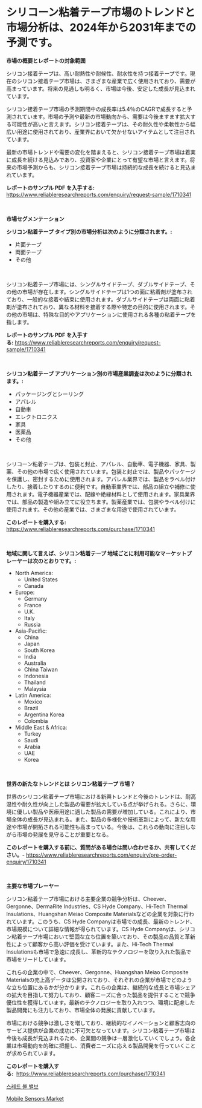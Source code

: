 <p><h1>シリコーン粘着テープ市場のトレンドと市場分析は、2024年から2031年までの予測です。</h1></p><p><strong>市場の概要とレポートの対象範囲</strong></p>
<p><p>シリコン接着テープは、高い耐熱性や耐候性、耐水性を持つ接着テープです。現在のシリコン接着テープ市場は、さまざまな産業で広く使用されており、需要が高まっています。将来の見通しも明るく、市場は今後、安定した成長が見込まれています。</p><p>シリコン接着テープ市場の予測期間中の成長率は5.4％のCAGRで成長すると予測されています。市場の予測や最新の市場動向から、需要は今後ますます拡大する可能性が高いと言えます。シリコン接着テープは、その耐久性や柔軟性から幅広い用途に使用されており、産業界において欠かせないアイテムとして注目されています。</p><p>最新の市場トレンドや需要の変化を踏まえると、シリコン接着テープ市場は着実に成長を続ける見込みであり、投資家や企業にとって有望な市場と言えます。将来の市場予測からも、シリコン接着テープ市場は持続的な成長を続けると見込まれています。</p></p>
<p><strong>レポートのサンプル PDF を入手する:</strong> <a href="https://www.reliableresearchreports.com/enquiry/request-sample/1710341">https://www.reliableresearchreports.com/enquiry/request-sample/1710341</a></p>
<p>&nbsp;</p>
<p><strong>市場セグメンテーション</strong></p>
<p><strong>シリコン粘着テープ タイプ別の市場分析は次のように分類されます。:</strong></p>
<p><ul><li>片面テープ</li><li>両面テープ</li><li>その他</li></ul></p>
<p>&nbsp;</p>
<p><p>シリコン粘着テープ市場には、シングルサイドテープ、ダブルサイドテープ、その他の市場が存在します。シングルサイドテープは1つの面に粘着剤が塗布されており、一般的な接着や結束に使用されます。ダブルサイドテープは両面に粘着剤が塗布されており、異なる材料を接着する際や特定の目的に使用されます。その他の市場は、特殊な目的やアプリケーションに使用される各種の粘着テープを指します。</p></p>
<p><strong>レポートのサンプル PDF を入手する:</strong>&nbsp;<a href="https://www.reliableresearchreports.com/enquiry/request-sample/1710341">https://www.reliableresearchreports.com/enquiry/request-sample/1710341</a></p>
<p>&nbsp;</p>
<p><strong> シリコン粘着テープ アプリケーション別の市場産業調査は次のように分類されます。:</strong></p>
<p><ul><li>パッケージングとシーリング</li><li>アパレル</li><li>自動車</li><li>エレクトロニクス</li><li>家具</li><li>医薬品</li><li>その他</li></ul></p>
<p>&nbsp;</p>
<p><p>シリコーン粘着テープは、包装と封止、アパレル、自動車、電子機器、家具、製薬、その他の市場で広く使用されています。包装と封止では、製品やパッケージを保護し、密封するために使用されます。アパレル業界では、製品をラベル付けしたり、接着したりするのに便利です。自動車業界では、部品の組立や補修に使用されます。電子機器産業では、配線や絶縁材料として使用されます。家具業界では、部品の製造や組み立てに役立ちます。製薬産業では、包装やラベル付けに使用されます。その他の産業では、さまざまな用途で使用されています。</p></p>
<p><strong>このレポートを購入する:</strong>&nbsp; <a href="https://www.reliableresearchreports.com/purchase/1710341">https://www.reliableresearchreports.com/purchase/1710341</a></p>
<p>&nbsp;</p>
<p><strong>地域に関して言えば、シリコン粘着テープ 地域ごとに利用可能なマーケットプレーヤーは次のとおりです。:</strong></p>
<p><ul>
    <li>
        North America:
        <ul>
            <li>United States</li>
            <li>Canada</li>
        </ul>
    </li>
    <li>
        Europe:
        <ul>
            <li>Germany</li>
            <li>France</li>
            <li>U.K.</li>
            <li>Italy</li>
            <li>Russia</li>
        </ul>
    </li>
    <li>
        Asia-Pacific:
        <ul>
            <li>China</li>
            <li>Japan</li>
            <li>South Korea</li>
            <li>India</li>
            <li>Australia</li>
            <li>China Taiwan</li>
            <li>Indonesia</li>
            <li>Thailand</li>
            <li>Malaysia</li>
        </ul>
    </li>
    <li>
        Latin America:
        <ul>
            <li>Mexico</li>
            <li>Brazil</li>
            <li>Argentina Korea</li>
            <li>Colombia</li>
        </ul>
    </li>
    <li>
        Middle East & Africa:
        <ul>
            <li>Turkey</li>
            <li>Saudi</li>
            <li>Arabia</li>
            <li>UAE</li>
            <li>Korea</li>
        </ul>
    </li>
    </ul></p>
<p>&nbsp;</p>
<p><strong>世界の新たなトレンドとは シリコン粘着テープ 市場？</strong></p>
<p><p>世界のシリコン粘着テープ市場における新興トレンドと今後のトレンドは、耐高温性や耐久性が向上した製品の需要が拡大している点が挙げられる。さらに、環境に優しい製品や医療用途に適した製品の需要が増加している。これにより、市場全体の成長が見込まれる。また、製品の多様化や技術革新によって、新たな用途や市場が開拓される可能性も高まっている。今後は、これらの動向に注目しながら市場の発展を見守ることが重要となる。</p></p>
<p><strong>このレポートを購入する前に、質問がある場合は問い合わせるか、共有してください。</strong>- <a href="https://www.reliableresearchreports.com/enquiry/pre-order-enquiry/1710341">https://www.reliableresearchreports.com/enquiry/pre-order-enquiry/1710341</a></p>
<p>&nbsp;</p>
<p><strong>主要な市場プレーヤー</strong></p>
<p><p>シリコン粘着テープ市場における主要企業の競争分析は、Cheever、Gergonne、DermaRite Industries、CS Hyde Company、Hi-Tech Thermal Insulations、Huangshan Meiao Composite Materialsなどの企業を対象に行われています。このうち、CS Hyde Companyは市場での成長、最新のトレンド、市場規模について詳細な情報が得られています。CS Hyde Companyは、シリコン粘着テープ市場において堅固な立ち位置を築いており、その製品の品質と革新性によって顧客から高い評価を受けています。また、Hi-Tech Thermal Insulationsも市場で急速に成長し、革新的なテクノロジーを取り入れた製品で市場をリードしています。</p><p>これらの企業の中で、Cheever、Gergonne、Huangshan Meiao Composite Materialsの売上高データは公開されており、それぞれの企業が市場でどのような立ち位置にあるかが分かります。これらの企業は、継続的な成長と市場シェアの拡大を目指して努力しており、顧客ニーズに合った製品を提供することで競争優位性を獲得しています。最新のテクノロジーを取り入れつつ、環境に配慮した製品開発にも注力しており、市場全体の発展に貢献しています。</p><p>市場における競争は激しさを増しており、継続的なイノベーションと顧客志向のサービス提供が企業の成功に不可欠となっています。シリコン粘着テープ市場は今後も成長が見込まれるため、企業間の競争は一層激化していくでしょう。各企業は市場動向を的確に把握し、消費者ニーズに応える製品開発を行っていくことが求められています。</p></p>
<p><strong>このレポートを購入する:</strong>&nbsp;&nbsp;<a href="https://www.reliableresearchreports.com/purchase/1710341">https://www.reliableresearchreports.com/purchase/1710341</a></p>
<p><p><a href="https://github.com/royErdmtyan906778/Market-Research-Report-List-1/blob/main/202513710686.md">스레드 볼 밸브</a></p><p><a href="https://github.com/kathiaseamanalvaradovlprc2h/Market-Research-Report-List-1/blob/main/mobile-sensors-market.md">Mobile Sensors Market</a></p></p>